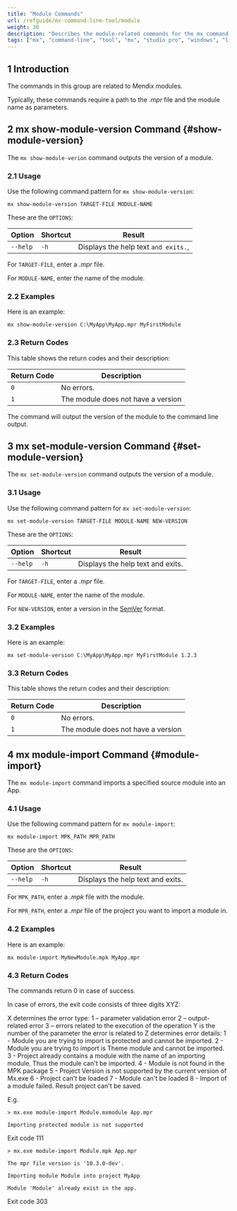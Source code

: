 ```yaml
---
title: "Module Commands"
url: /refguide/mx-command-line-tool/module
weight: 30
description: "Describes the module-related commands for the mx command-line tool."
tags: ["mx", "command-line", "tool", "mx", "studio pro", "windows", "linux", "module", "show-module-version", "set-module-version"]
---
```


## 1 Introduction

The commands in this group are related to Mendix modules.

Typically, these commands require a path to the *.mpr* file and the module name as parameters.

## 2 mx show-module-version Command {#show-module-version}

The `mx show-module-verion` command outputs the version of a module.

### 2.1 Usage

Use the following command pattern for `mx show-module-version`:

`mx show-module-version TARGET-FILE MODULE-NAME` 

These are the `OPTIONS`:

| Option | Shortcut | Result |
| --- | --- | --- |
| `--help` | `-h` | Displays the help text `and exits.`, |

For `TARGET-FILE`, enter a *.mpr* file.

For `MODULE-NAME`, enter the name of the module.

### 2.2 Examples

Here is an example:

`mx show-module-version C:\MyApp\MyApp.mpr MyFirstModule`

### 2.3 Return Codes

This table shows the return codes and their description:

| Return Code | Description |
| --- | --- |
| `0` | No errors. |
| `1` | The module does not have a version |

The command will output the version of the module to the command line output.

## 3 mx set-module-version Command {#set-module-version}

The `mx set-module-version` command outputs the version of a module.

### 3.1 Usage

Use the following command pattern for `mx set-module-version`:

`mx set-module-version TARGET-FILE MODULE-NAME NEW-VERSION` 

These are the `OPTIONS`:

| Option | Shortcut | Result |
| --- | --- | --- |
| `--help` | `-h` | Displays the help text and exits. |

For `TARGET-FILE`, enter a *.mpr* file.

For `MODULE-NAME`, enter the name of the module.

For `NEW-VERSION`, enter a version in the [SemVer](https://semver.org) format.

### 3.2 Examples

Here is an example:

`mx set-module-version C:\MyApp\MyApp.mpr MyFirstModule 1.2.3`

### 3.3 Return Codes

This table shows the return codes and their description:

| Return Code | Description |
| --- | --- |
| `0` | No errors. |
| `1` | The module does not have a version |

## 4 mx module-import Command {#module-import}

The `mx module-import` command imports a specified source module into an App.

### 4.1 Usage

Use the following command pattern for `mx module-import`:

`mx module-import MPK_PATH MPR_PATH` 

These are the `OPTIONS`:

| Option | Shortcut | Result |
| --- | --- | --- |
| `--help` | `-h` | Displays the help text and exits. |

For `MPK_PATH`, enter a *.mpk* file with the module.

For `MPR_PATH`, enter a *.mpr* file of the project you want to import a module in.

### 4.2 Examples

Here is an example:

`mx module-import MyNewModule.mpk MyApp.mpr`

### 4.3 Return Codes

The commands return 0 in case of success.

In case of errors, the exit code consists of three digits XYZ:

X determines the error type:
1 – parameter validation error
2 – output-related error
3 – errors related to the execution of the operation
Y is the number of the parameter the error is related to
Z determines error details:
1 - Module you are trying to import is protected and cannot be imported.
2 - Module you are trying to import is Theme module and cannot be imported.
3 - Project already contains a module with the name of an importing module. Thus the module can't be imported.
4 - Module is not found in the MPK package
5 - Project Version is not supported by the current version of Mx.exe
6 - Project can't be loaded
7 - Module can't be loaded
8 - Import of a module failed. Result project can't be saved.

E.g. 

`> mx.exe module-import Module.mxmodule App.mpr`

`Importing protected module is not supported`

Exit code 111

`> mx.exe module-import Module.mpk App.mpr`

`The mpr file version is '10.3.0-dev'.`

`Importing module Module into project MyApp`

`Module 'Module' already exist in the app.`

Exit code 303
